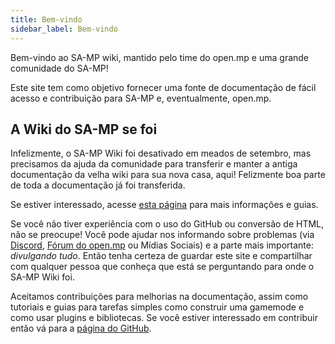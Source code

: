 ```yaml
---
title: Bem-vindo
sidebar_label: Bem-vindo
---
```


Bem-vindo ao SA-MP wiki, mantido pelo time do open.mp e uma grande comunidade do SA-MP!

Este site tem como objetivo fornecer uma fonte de documentação de fácil acesso e contribuição para SA-MP e, eventualmente, open.mp.

## A Wiki do SA-MP se foi

Infelizmente, o SA-MP Wiki foi desativado em meados de setembro, mas precisamos da ajuda da comunidade para transferir e manter a antiga documentação da velha wiki para sua nova casa, aqui! Felizmente boa parte de toda a documentação já foi transferida.

Se estiver interessado, acesse [esta página](/pt-BR/docs/meta/Contributing) para mais informações e guias.

Se você não tiver experiência com o uso do GitHub ou conversão de HTML, não se preocupe! Você pode ajudar nos informando sobre problemas (via [Discord](https://discord.gg/samp), [Fórum do open.mp](https://forum.open.mp) ou Mídias Sociais) e a parte mais importante: _divulgando tudo_. Então tenha certeza de guardar este site e compartilhar com qualquer pessoa que conheça que está se perguntando para onde o SA-MP Wiki foi.

Aceitamos contribuições para melhorias na documentação, assim como tutoriais e guias para tarefas simples como construir uma gamemode e como usar plugins e bibliotecas. Se você estiver interessado em contribuir então vá para a [página do GitHub](https://github.com/openmultiplayer/web).
